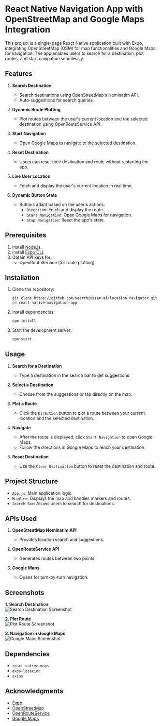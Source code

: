 # React Native Navigation App with OpenStreetMap and Google Maps Integration

This project is a single-page React Native application built with Expo, integrating OpenStreetMap (OSM) for map functionalities and Google Maps for navigation. The app enables users to search for a destination, plot routes, and start navigation seamlessly.

## Features

1. **Search Destination**  
   - Search destinations using OpenStreetMap's Nominatim API.  
   - Auto-suggestions for search queries.  

2. **Dynamic Route Plotting**  
   - Plot routes between the user's current location and the selected destination using OpenRouteService API.

3. **Start Navigation**  
   - Open Google Maps to navigate to the selected destination.

4. **Reset Destination**  
   - Users can reset their destination and route without restarting the app.

5. **Live User Location**  
   - Fetch and display the user's current location in real time.

6. **Dynamic Button State**  
   - Buttons adapt based on the user's actions:
     - `Direction`: Fetch and display the route.
     - `Start Navigation`: Open Google Maps for navigation.
     - `Stop Navigation`: Reset the app's state.

## Prerequisites

1. Install [Node.js](https://nodejs.org/).
2. Install [Expo CLI](https://docs.expo.dev/get-started/installation/).
3. Obtain API keys for:
   - OpenRouteService (for route plotting).

## Installation

1. Clone the repository:
   ```bash
   git clone https://github.com/KeerthiVasan-ai/location_navigator.git
   cd react-native-navigation-app
   ```

2. Install dependencies:
   ```bash
   npm install
   ```

3. Start the development server:
   ```bash
   npm start
   ```

## Usage

1. **Search for a Destination**  
   - Type a destination in the search bar to get suggestions.  

2. **Select a Destination**  
   - Choose from the suggestions or tap directly on the map.

3. **Plot a Route**  
   - Click the `Direction` button to plot a route between your current location and the selected destination.

4. **Navigate**  
   - After the route is displayed, click `Start Navigation` to open Google Maps.  
   - Follow the directions in Google Maps to reach your destination.  

5. **Reset Destination**  
   - Use the `Clear Destination` button to reset the destination and route.

## Project Structure

- `App.js`: Main application logic.
- `MapView`: Displays the map and handles markers and routes.
- `Search Bar`: Allows users to search for destinations.

## APIs Used

1. **OpenStreetMap Nominatim API**  
   - Provides location search and suggestions.  

2. **OpenRouteService API**  
   - Generates routes between two points.  

3. **Google Maps**  
   - Opens for turn-by-turn navigation.

## Screenshots

**1. Search Destination**  
![Search Destination Screenshot](https://via.placeholder.com/300x600.png?text=Search+Destination)

**2. Plot Route**  
![Plot Route Screenshot](https://via.placeholder.com/300x600.png?text=Plot+Route)

**3. Navigation in Google Maps**  
![Google Maps Screenshot](https://via.placeholder.com/300x600.png?text=Google+Maps)

## Dependencies

- `react-native-maps`
- `expo-location`
- `axios`

## Acknowledgments

- [Expo](https://expo.dev/)
- [OpenStreetMap](https://www.openstreetmap.org/)
- [OpenRouteService](https://openrouteservice.org/)
- [Google Maps](https://maps.google.com/)
